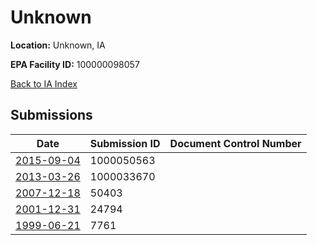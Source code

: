 # Unknown

**Location:** Unknown, IA

**EPA Facility ID:** 100000098057

[Back to IA Index](../../index.md)

## Submissions

| Date | Submission ID | Document Control Number |
|------|--------------|-------------------------|
| [2015-09-04](submissions/1000050563.md) | 1000050563 |  |
| [2013-03-26](submissions/1000033670.md) | 1000033670 |  |
| [2007-12-18](submissions/50403.md) | 50403 |  |
| [2001-12-31](submissions/24794.md) | 24794 |  |
| [1999-06-21](submissions/7761.md) | 7761 |  |

